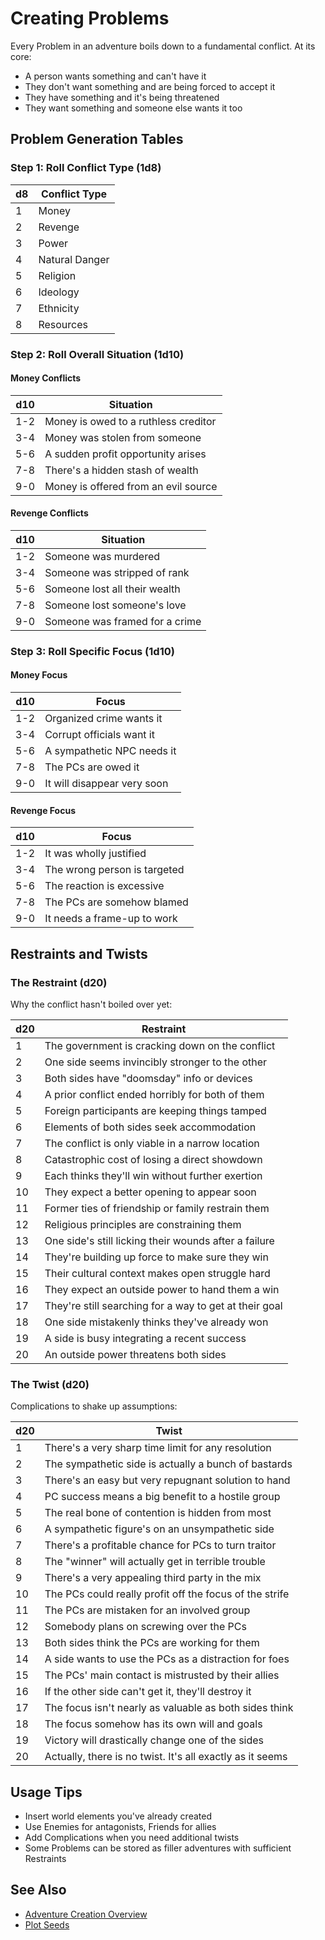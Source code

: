 # Creating Problems

Every Problem in an adventure boils down to a fundamental conflict. At its core:
- A person wants something and can't have it
- They don't want something and are being forced to accept it
- They have something and it's being threatened
- They want something and someone else wants it too

## Problem Generation Tables

### Step 1: Roll Conflict Type (1d8)

| d8 | Conflict Type |
|----|---------------|
| 1 | Money |
| 2 | Revenge |
| 3 | Power |
| 4 | Natural Danger |
| 5 | Religion |
| 6 | Ideology |
| 7 | Ethnicity |
| 8 | Resources |

### Step 2: Roll Overall Situation (1d10)

#### Money Conflicts
| d10 | Situation |
|-----|-----------|
| 1-2 | Money is owed to a ruthless creditor |
| 3-4 | Money was stolen from someone |
| 5-6 | A sudden profit opportunity arises |
| 7-8 | There's a hidden stash of wealth |
| 9-0 | Money is offered from an evil source |

#### Revenge Conflicts
| d10 | Situation |
|-----|-----------|
| 1-2 | Someone was murdered |
| 3-4 | Someone was stripped of rank |
| 5-6 | Someone lost all their wealth |
| 7-8 | Someone lost someone's love |
| 9-0 | Someone was framed for a crime |

### Step 3: Roll Specific Focus (1d10)

#### Money Focus
| d10 | Focus |
|-----|-------|
| 1-2 | Organized crime wants it |
| 3-4 | Corrupt officials want it |
| 5-6 | A sympathetic NPC needs it |
| 7-8 | The PCs are owed it |
| 9-0 | It will disappear very soon |

#### Revenge Focus
| d10 | Focus |
|-----|-------|
| 1-2 | It was wholly justified |
| 3-4 | The wrong person is targeted |
| 5-6 | The reaction is excessive |
| 7-8 | The PCs are somehow blamed |
| 9-0 | It needs a frame-up to work |

## Restraints and Twists

### The Restraint (d20)
Why the conflict hasn't boiled over yet:

| d20 | Restraint |
|-----|-----------|
| 1 | The government is cracking down on the conflict |
| 2 | One side seems invincibly stronger to the other |
| 3 | Both sides have "doomsday" info or devices |
| 4 | A prior conflict ended horribly for both of them |
| 5 | Foreign participants are keeping things tamped |
| 6 | Elements of both sides seek accommodation |
| 7 | The conflict is only viable in a narrow location |
| 8 | Catastrophic cost of losing a direct showdown |
| 9 | Each thinks they'll win without further exertion |
| 10 | They expect a better opening to appear soon |
| 11 | Former ties of friendship or family restrain them |
| 12 | Religious principles are constraining them |
| 13 | One side's still licking their wounds after a failure |
| 14 | They're building up force to make sure they win |
| 15 | Their cultural context makes open struggle hard |
| 16 | They expect an outside power to hand them a win |
| 17 | They're still searching for a way to get at their goal |
| 18 | One side mistakenly thinks they've already won |
| 19 | A side is busy integrating a recent success |
| 20 | An outside power threatens both sides |

### The Twist (d20)
Complications to shake up assumptions:

| d20 | Twist |
|-----|-------|
| 1 | There's a very sharp time limit for any resolution |
| 2 | The sympathetic side is actually a bunch of bastards |
| 3 | There's an easy but very repugnant solution to hand |
| 4 | PC success means a big benefit to a hostile group |
| 5 | The real bone of contention is hidden from most |
| 6 | A sympathetic figure's on an unsympathetic side |
| 7 | There's a profitable chance for PCs to turn traitor |
| 8 | The "winner" will actually get in terrible trouble |
| 9 | There's a very appealing third party in the mix |
| 10 | The PCs could really profit off the focus of the strife |
| 11 | The PCs are mistaken for an involved group |
| 12 | Somebody plans on screwing over the PCs |
| 13 | Both sides think the PCs are working for them |
| 14 | A side wants to use the PCs as a distraction for foes |
| 15 | The PCs' main contact is mistrusted by their allies |
| 16 | If the other side can't get it, they'll destroy it |
| 17 | The focus isn't nearly as valuable as both sides think |
| 18 | The focus somehow has its own will and goals |
| 19 | Victory will drastically change one of the sides |
| 20 | Actually, there is no twist. It's all exactly as it seems |

## Usage Tips
- Insert world elements you've already created
- Use Enemies for antagonists, Friends for allies
- Add Complications when you need additional twists
- Some Problems can be stored as filler adventures with sufficient Restraints

## See Also
- [Adventure Creation Overview](adventure-creation-overview.md)
- [Plot Seeds](plot-seeds.md)